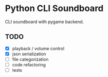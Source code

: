 Python CLI Soundboard
=====

CLI soundboard with pygame backend.

## TODO

- [x] playback / volume control
- [x] json serialization
- [ ] file categorization
- [ ] code refactoring
- [ ] tests 
